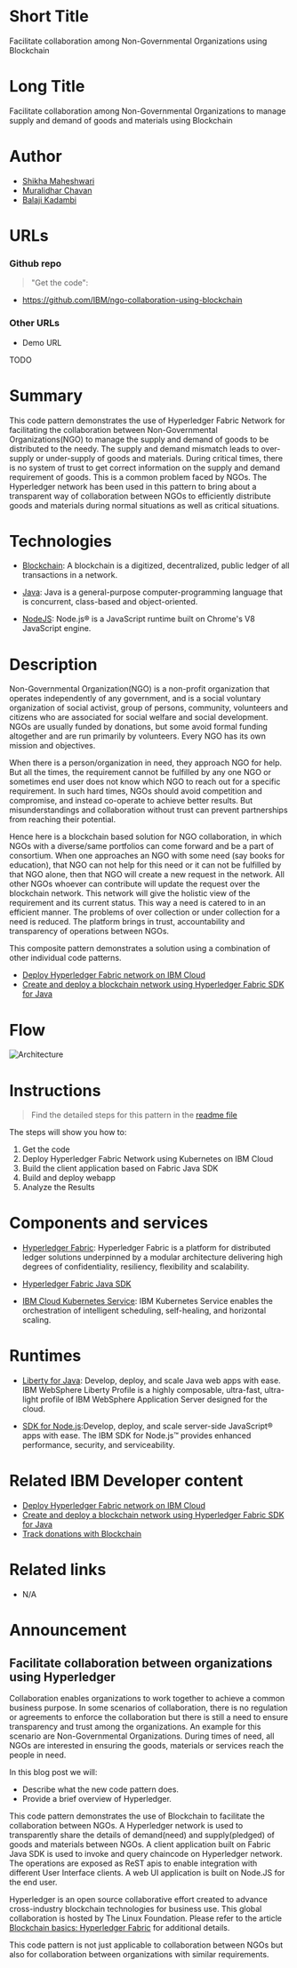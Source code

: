 # Short Title

Facilitate collaboration among Non-Governmental Organizations using Blockchain



# Long Title

Facilitate collaboration among Non-Governmental Organizations to manage supply and demand of goods and materials using Blockchain


# Author


* [Shikha Maheshwari](https://www.linkedin.com/in/shikha-maheshwari) 
* [Muralidhar Chavan](https://www.linkedin.com/in/muralidhar-chavan-3335b638/) 
* [Balaji Kadambi](https://www.linkedin.com/in/balaji-kadambi-1519223/)


# URLs

### Github repo

> "Get the code": 
* https://github.com/IBM/ngo-collaboration-using-blockchain

### Other URLs

* Demo URL

TODO

# Summary

This code pattern demonstrates the use of Hyperledger Fabric Network for facilitating the collaboration between Non-Governmental Organizations(NGO) to manage the supply and demand of goods to be distributed to the needy. The supply and demand mismatch leads to over-supply or under-supply of goods and materials. During critical times, there is no system of trust to get correct information on the supply and demand requirement of goods. This is a common problem faced by NGOs. The Hyperledger network has been used in this pattern to bring about a transparent way of collaboration between NGOs to efficiently distribute goods and materials during normal situations as well as critical situations.

# Technologies

* [Blockchain](https://en.wikipedia.org/wiki/Blockchain): A blockchain is a digitized, decentralized, public ledger of all transactions in a network.

* [Java](https://en.wikipedia.org/wiki/Java_(programming_language)): Java is a general-purpose computer-programming language that is concurrent, class-based and object-oriented.

* [NodeJS](https://nodejs.org/en/): Node.js® is a JavaScript runtime built on Chrome's V8 JavaScript engine.


# Description

Non-Governmental Organization(NGO) is a non-profit organization that operates independently of any government, and is a social voluntary organization of social activist, group of persons, community, volunteers and citizens who are associated for social welfare and social development. NGOs are usually funded by donations, but some avoid formal funding altogether and are run primarily by volunteers. Every NGO has its own mission and objectives.

When there is a person/organization in need, they approach NGO for help. But all the times, the requirement cannot be fulfilled by any one NGO or sometimes end user does not know which NGO to reach out for a specific requirement. In such hard times, NGOs should avoid competition and compromise, and instead co-operate to achieve better results. But misunderstandings and collaboration without trust can prevent partnerships from reaching their potential.

Hence here is a blockchain based solution for NGO collaboration, in which NGOs with a diverse/same portfolios can come forward and be a part of consortium. When one approaches an NGO with some need (say books for education), that NGO can not help for this need or it can not be fulfilled by that NGO alone, then that NGO will create a new request in the network. All other NGOs whoever can contribute will update the request over the blockchain network. This network will give the holistic view of the requirement and its current status. This way a need is catered to in an efficient manner. The problems of over collection or under collection for a need is reduced. The platform brings in trust, accountability and transparency of operations between NGOs.

This composite pattern demonstrates a solution using a combination of other individual code patterns.
- [Deploy Hyperledger Fabric network on IBM Cloud](https://github.com/IBM/blockchain-network-on-kubernetes)
- [Create and deploy a blockchain network using Hyperledger Fabric SDK for Java](https://github.com/IBM/blockchain-application-using-fabric-java-sdk)

# Flow

![Architecture](https://github.com/IBM/ngo-collaboration-using-blockchain/blob/master/images/architecture.png)


# Instructions

> Find the detailed steps for this pattern in the [readme file](https://github.com/IBM/ngo-collaboration-using-blockchain/blob/master/README.md) 

The steps will show you how to:

1. Get the code
2. Deploy Hyperledger Fabric Network using Kubernetes on IBM Cloud
3. Build the client application based on Fabric Java SDK
4. Build and deploy webapp
5. Analyze the Results

# Components and services

* [Hyperledger Fabric](https://hyperledger-fabric.readthedocs.io/): Hyperledger Fabric is a platform for distributed ledger solutions underpinned by a modular architecture delivering high degrees of confidentiality, resiliency, flexibility and scalability.

* [Hyperledger Fabric Java SDK](https://github.com/hyperledger/fabric-sdk-java)

* [IBM Cloud Kubernetes Service](https://cloud.ibm.com/containers-kubernetes/catalog/cluster): IBM Kubernetes Service enables the orchestration of intelligent scheduling, self-healing, and horizontal scaling.

# Runtimes

* [Liberty for Java](https://console.bluemix.net/catalog/starters/liberty-for-java): Develop, deploy, and scale Java web apps with ease. IBM WebSphere Liberty Profile is a highly composable, ultra-fast, ultra-light profile of IBM WebSphere Application Server designed for the cloud.

* [SDK for Node.js](https://console.bluemix.net/catalog/starters/sdk-for-nodejs):Develop, deploy, and scale server-side JavaScript® apps with ease. The IBM SDK for Node.js™ provides enhanced performance, security, and serviceability.

# Related IBM Developer content

* [Deploy Hyperledger Fabric network on IBM Cloud](https://github.com/IBM/blockchain-network-on-kubernetes)
* [Create and deploy a blockchain network using Hyperledger Fabric SDK for Java](https://github.com/IBM/blockchain-application-using-fabric-java-sdk)
* [Track donations with Blockchain](https://developer.ibm.com/patterns/track-donations-blockchain/)

# Related links

* N/A

# Announcement

## Facilitate collaboration between organizations using Hyperledger 
Collaboration enables organizations to work together to achieve a common business purpose. In some scenarios of collaboration, there is no regulation or agreements to enforce the collaboration but there is still a need to ensure transparency and trust among the organizations. An example for this scenario are Non-Governmental Organizations. During times of need, all NGOs are interested in ensuring the goods, materials or services reach the people in need.


In this blog post we will:
* Describe what the new code pattern does.
* Provide a brief overview of Hyperledger.

This code pattern demonstrates the use of Blockchain to facilitate the collaboration between NGOs. A Hyperledger network is used to transparently share the details of demand(need) and supply(pledged) of goods and materials between NGOs. A client application built on Fabric Java SDK is used to invoke and query chaincode on Hyperledger network. The operations are exposed as ReST apis to enable integration with different User Interface clients. A web UI application is built on Node.JS for the end user.

Hyperledger is an open source collaborative effort created to advance cross-industry blockchain technologies for business use. This global collaboration is hosted by The Linux Foundation. Please refer to the article [Blockchain basics: Hyperledger Fabric](https://developer.ibm.com/articles/cl-blockchain-hyperledger-fabric-hyperledger-composer-compared/) for additional details.

This code pattern is not just applicable to collaboration between NGOs but also for collaboration between organizations with similar requirements.




